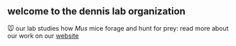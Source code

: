 ## welcome to the dennis lab organization

🐭 our lab studies how *Mus* mice forage and hunt for prey: read more about our work on our [website](https://thedennislab.wordpress.com/)
